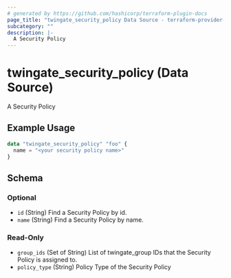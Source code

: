 ```yaml
---
# generated by https://github.com/hashicorp/terraform-plugin-docs
page_title: "twingate_security_policy Data Source - terraform-provider-twingate"
subcategory: ""
description: |-
  A Security Policy
---
```


# twingate_security_policy (Data Source)

A Security Policy

## Example Usage

```terraform
data "twingate_security_policy" "foo" {
  name = "<your security policy name>"
}
```

<!-- schema generated by tfplugindocs -->
## Schema

### Optional

- `id` (String) Find a Security Policy by id.
- `name` (String) Find a Security Policy by name.

### Read-Only

- `group_ids` (Set of String) List of twingate_group IDs that the Security Policy is assigned to.
- `policy_type` (String) Policy Type of the Security Policy


